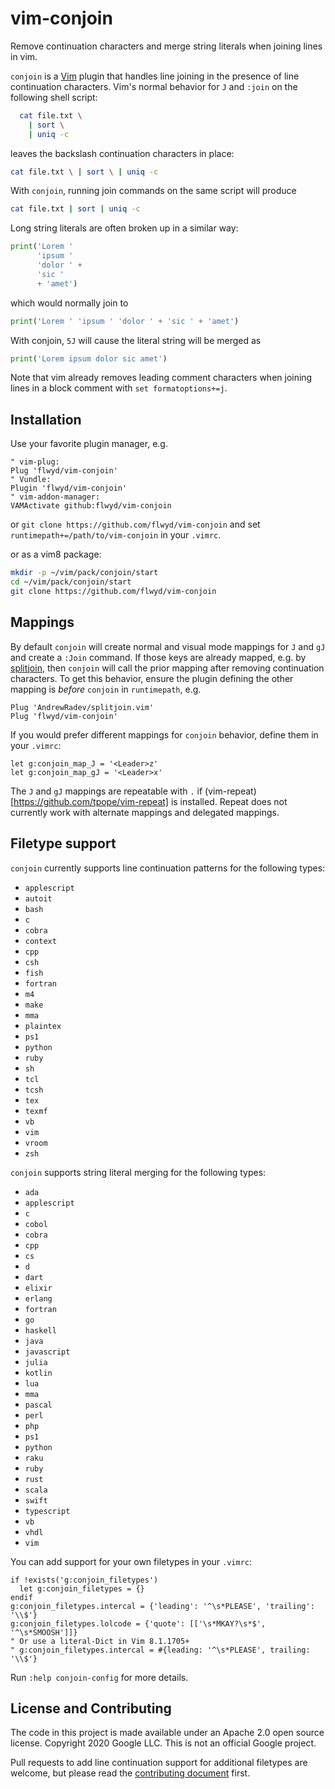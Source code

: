 # vim-conjoin

Remove continuation characters and merge string literals when joining lines in vim.

`conjoin` is a [Vim](https://vim.org/) plugin that handles line joining in the
presence of line continuation characters.  Vim's normal behavior for `J` and
`:join` on the following shell script:

```sh
  cat file.txt \
    | sort \
    | uniq -c
```

leaves the backslash continuation characters in place:

```sh
cat file.txt \ | sort \ | uniq -c
```

With `conjoin`, running join commands on the same script will produce

```sh
cat file.txt | sort | uniq -c
```

Long string literals are often broken up in a similar way:

```python
print('Lorem '
      'ipsum '
      'dolor ' +
      'sic '
      + 'amet')
```

which would normally join to

```python
print('Lorem ' 'ipsum ' 'dolor ' + 'sic ' + 'amet')
```

With conjoin, `5J` will cause the literal string will be merged as

```python
print('Lorem ipsum dolor sic amet')
```

Note that vim already removes leading comment characters when joining lines
in a block comment with `set formatoptions+=j`.

## Installation

Use your favorite plugin manager, e.g.

```vim
" vim-plug:
Plug 'flwyd/vim-conjoin'
" Vundle:
Plugin 'flwyd/vim-conjoin'
" vim-addon-manager:
VAMActivate github:flwyd/vim-conjoin
```

or `git clone https://github.com/flwyd/vim-conjoin` and set
`runtimepath+=/path/to/vim-conjoin` in your `.vimrc`.

or as a vim8 package:

```sh
mkdir -p ~/vim/pack/conjoin/start
cd ~/vim/pack/conjoin/start
git clone https://github.com/flwyd/vim-conjoin
```

## Mappings

By default `conjoin` will create normal and visual mode mappings for `J` and
`gJ` and create a `:Join` command.  If those keys are already mapped, e.g. by
[splitjoin](https://github.com/AndrewRadev/splitjoin.vim), then `conjoin` will
call the prior mapping after removing continuation characters.  To get this
behavior, ensure the plugin defining the other mapping is _before_ `conjoin`
in `runtimepath`, e.g.

```vim
Plug 'AndrewRadev/splitjoin.vim'
Plug 'flwyd/vim-conjoin'
```

If you would prefer different mappings for `conjoin` behavior, define them in
your `.vimrc`:

```vim
let g:conjoin_map_J = '<Leader>z'
let g:conjoin_map_gJ = '<Leader>x'
```

The `J` and `gJ` mappings are repeatable with `.` if
(vim-repeat)[https://github.com/tpope/vim-repeat] is installed.  Repeat does not
currently work with alternate mappings and delegated mappings.

## Filetype support

`conjoin` currently supports line continuation patterns for the following types:

* `applescript`
* `autoit`
* `bash`
* `c`
* `cobra`
* `context`
* `cpp`
* `csh`
* `fish`
* `fortran`
* `m4`
* `make`
* `mma`
* `plaintex`
* `ps1`
* `python`
* `ruby`
* `sh`
* `tcl`
* `tcsh`
* `tex`
* `texmf`
* `vb`
* `vim`
* `vroom`
* `zsh`

`conjoin` supports string literal merging for the following types:

* `ada`
* `applescript`
* `c`
* `cobol`
* `cobra`
* `cpp`
* `cs`
* `d`
* `dart`
* `elixir`
* `erlang`
* `fortran`
* `go`
* `haskell`
* `java`
* `javascript`
* `julia`
* `kotlin`
* `lua`
* `mma`
* `pascal`
* `perl`
* `php`
* `ps1`
* `python`
* `raku`
* `ruby`
* `rust`
* `scala`
* `swift`
* `typescript`
* `vb`
* `vhdl`
* `vim`

You can add support for your own filetypes in your `.vimrc`:

```vim
if !exists('g:conjoin_filetypes')
  let g:conjoin_filetypes = {}
endif
g:conjoin_filetypes.intercal = {'leading': '^\s*PLEASE', 'trailing': '\\$'}
g:conjoin_filetypes.lolcode = {'quote': [['\s*MKAY?\s*$', '^\s*SMOOSH']]}
" Or use a literal-Dict in Vim 8.1.1705+
" g:conjoin_filetypes.intercal = #{leading: '^\s*PLEASE', trailing: '\\$'}
```

Run `:help conjoin-config` for more details.

## License and Contributing

The code in this project is made available under an Apache 2.0 open source
license.  Copyright 2020 Google LLC.  This is not an official Google project.

Pull requests to add line continuation support for additional filetypes are
welcome, but please read the [contributing document](CONTRIBUTING.md) first.
